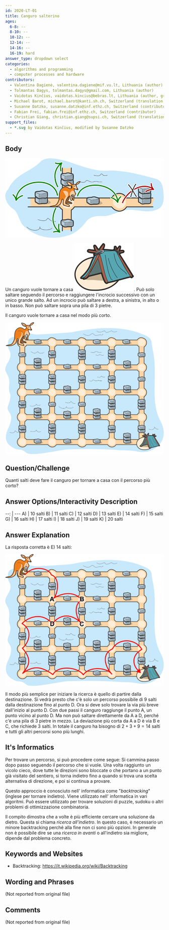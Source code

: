 ```yaml
---
id: 2020-LT-01
title: Canguro salterino
ages:
  6-8: --
  8-10: --
  10-12: --
  12-14: --
  14-16: --
  16-19: hard
answer_type: dropdown select
categories:
  - algorithms and programming
  - computer processes and hardware
contributors:
  - Valentina Dagienė, valentina.dagiene@mif.vu.lt, Lithuania (author)
  - Tolmantas Dagys, tolmantas.dagys@gmail.com, Lithuania (author)
  - Vaidotas Kinčius, vaidotas.kincius@bebras.lt, Lithuania (author, graphics)
  - Michael Barot, michael.barot@kanti.sh.ch, Switzerland (translation from English into German)
  - Susanne Datzko, susanne.datzko@inf.ethz.ch, Switzerland (contributor, graphics)
  - Fabian Frei, fabian.frei@inf.ethz.ch, Switzerland (contributor)
  - Christian Giang, christian.giang@supsi.ch, Switzerland (translation from German into Italian)
support_files:
  - *.svg by Vaidotas Kinčius, modified by Susanne Datzko
---
```



## Body

![](graphics/2020-LT-01_taskbody2-compatible.svg "Exemple (255px right)")

Un canguro vuole tornare a casa ![](graphics/2020-LT-01_taskbody3-compatible.svg "Maison (20px)"). Può solo saltare seguendo il percorso e raggiungere l'incrocio successivo con un unico grande salto. Ad un incrocio può saltare a destra, a sinistra, in alto o in basso. Non può saltare sopra una pila di 3 pietre.

Il canguro vuole tornare a casa nel modo più corto. 

![](graphics/2020-LT-01_taskbody1-compatible.svg "Champ (450px)")


## Question/Challenge

Quanti salti deve fare il canguro per tornare a casa con il percorso più corto?


## Answer Options/Interactivity Description

--: | ---
 A) | 10 salti
 B) | 11 salti
 C) | 12 salti
 D) | 13 salti
 E) | 14 salti
 F) | 15 salti
 G) | 16 salti
 H) | 17 salti
 I) | 18 salti
 J) | 19 salti
 K) | 20 salti


## Answer Explanation

La risposta corretta è E) 14 salti: 

![](graphics/2020-LT-01_explanation-compatible.svg "Réponse (450px)")

Il modo più semplice per iniziare la ricerca è quello di partire dalla destinazione. Si vedrà presto che c'è solo un percorso possibile di 9 salti dalla destinazione fino al punto D. Ora si deve solo trovare la via più breve dall'inizio al punto D. Con due passi il canguro raggiunge il punto A, un punto vicino al punto D. Ma non può saltare direttamente da A a D, perché c'è una pila di 3 pietre in mezzo. La deviazione più corta da A a D è via B e C, che richiede 3 salti. In totale il canguro ha bisogno di $2 + 3 + 9 = 14$ salti e tutti gli altri percorsi sono più lunghi. 


## It's Informatics

Per trovare un percorso, si può procedere come segue: Si cammina passo dopo passo seguendo il percorso che si vuole. Una volta raggiunto un vicolo cieco, dove tutte le direzioni sono bloccate o che portano a un punto già visitato del sentiero, si torna indietro fino a quando si trova una scelta alternativa di direzione, e poi si continua a provare. 

Questo approccio è conosciuto nell' informatica come "_backtracking_" (inglese per tornare indietro). Viene utilizzato nell' informatica in vari algoritmi. Può essere utilizzato per trovare soluzioni di puzzle, sudoku o altri problemi di ottimizzazione combinatoria.

Il compito dimostra che a volte è più efficiente cercare una soluzione da dietro. Questa si chiama _ricerca all'indietro_. In questo caso, è necessario un minore backtracking perché alla fine non ci sono più opzioni. In generale non è possibile dire se una _ricerca in avanti_ o all'indietro sia migliore, dipende dal problema concreto. 


## Keywords and Websites

 - Backtracking: https://it.wikipedia.org/wiki/Backtracking 


## Wording and Phrases

(Not reported from original file)


## Comments

(Not reported from original file)
